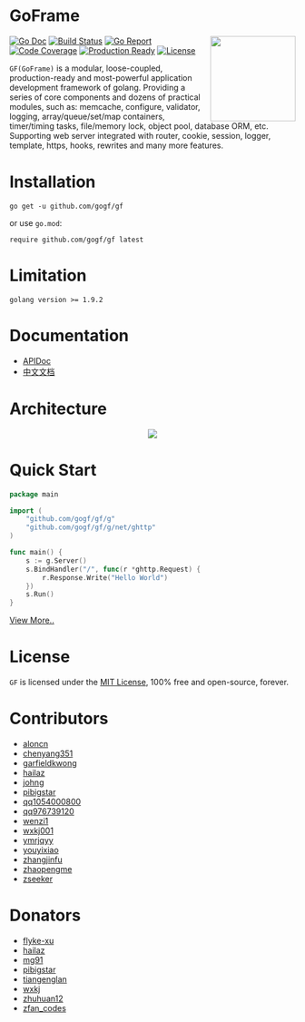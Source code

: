 # GoFrame 
<img align="right" height="150px" src="https://goframe.org/cover.png">

[![Go Doc](https://godoc.org/github.com/gogf/gf?status.svg)](https://godoc.org/github.com/gogf/gf) 
[![Build Status](https://travis-ci.org/gogf/gf.svg?branch=master)](https://travis-ci.org/gogf/gf) 
[![Go Report](https://goreportcard.com/badge/github.com/gogf/gf)](https://goreportcard.com/report/github.com/gogf/gf) 
[![Code Coverage](https://codecov.io/gh/gogf/gf/branch/master/graph/badge.svg)](https://codecov.io/gh/gogf/gf/branch/master)
[![Production Ready](https://img.shields.io/badge/production-ready-blue.svg)](https://github.com/gogf/gf)
[![License](https://img.shields.io/github/license/gogf/gf.svg?style=flat)](https://github.com/gogf/gf)

<!--
GoFrame is a modular, loose-coupled, production-ready and most-powerful application development framework of golang. Providing a series of core components and dozens of practical modules, such as: cache, logging, containers, timer, validator, database orm, etc. Supporting web server integrated with router, cookie, session, logger, configure, template, https, hooks, rewrites and many more features. 
-->

`GF(GoFrame)` is a modular, loose-coupled, production-ready and most-powerful application development framework of golang. Providing a series of core components and dozens of practical modules, such as: memcache, configure, validator, logging, array/queue/set/map containers, timer/timing tasks, file/memory lock, object pool, database ORM, etc. Supporting web server integrated with router, cookie, session, logger, template, https, hooks, rewrites and many more features. 

# Installation
```
go get -u github.com/gogf/gf
```
or use `go.mod`:
```
require github.com/gogf/gf latest
```

# Limitation
```
golang version >= 1.9.2
```

# Documentation

* [APIDoc](https://godoc.org/github.com/gogf/gf)
* [中文文档](https://goframe.org)

# Architecture
<div align=center>
<img src="https://goframe.org/images/arch.png"/>
</div>

# Quick Start

```go
package main

import (
    "github.com/gogf/gf/g"
    "github.com/gogf/gf/g/net/ghttp"
)

func main() {
    s := g.Server()
    s.BindHandler("/", func(r *ghttp.Request) {
        r.Response.Write("Hello World")
    })
    s.Run()
}
```

[View More..](https://goframe.org/start/index)


# License

`GF` is licensed under the [MIT License](LICENSE), 100% free and open-source, forever.

# Contributors

- [aloncn](https://github.com/aloncn)
- [chenyang351](https://github.com/chenyang351)
- [garfieldkwong](https://gitee.com/garfieldkwong)
- [hailaz](https://gitee.com/hailaz)
- [johng](https://gitee.com/johng)
- [pibigstar](https://github.com/pibigstar)
- [qq1054000800](https://gitee.com/qq1054000800)
- [qq976739120](https://github.com/qq976739120)
- [wenzi1](https://gitee.com/wenzi1)
- [wxkj001](https://github.com/wxkj001)
- [ymrjqyy](https://gitee.com/ymrjqyy)
- [youyixiao](https://github.com/youyixiao)
- [zhangjinfu](https://gitee.com/zhangjinfu)
- [zhaopengme](https://github.com/zhaopengme)
- [zseeker](https://gitee.com/zseeker)

# Donators

- [flyke-xu](https://gitee.com/flyke-xu)
- [hailaz](https://gitee.com/hailaz)
- [mg91](https://gitee.com/mg91)
- [pibigstar](https://github.com/pibigstar)
- [tiangenglan](https://gitee.com/tiangenglan)
- [wxkj](https://gitee.com/wxkj)
- [zhuhuan12](https://gitee.com/zhuhuan12)
- [zfan_codes](https://gitee.com/zfan_codes)







